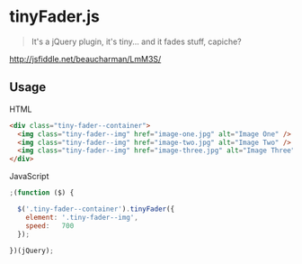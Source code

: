 # tinyFader.js

> It's a jQuery plugin, it's tiny... and it fades stuff, capiche?

http://jsfiddle.net/beaucharman/LmM3S/

## Usage

HTML

```html
<div class="tiny-fader--container">
  <img class="tiny-fader--img" href="image-one.jpg" alt="Image One" />
  <img class="tiny-fader--img" href="image-two.jpg" alt="Image Two" />
  <img class="tiny-fader--img" href="image-three.jpg" alt="Image Three" />
</div>
```

JavaScript

```javascript
;(function ($) {

  $('.tiny-fader--container').tinyFader({
    element: '.tiny-fader--img',
    speed:   700
  });

})(jQuery);
```
